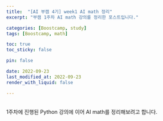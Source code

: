```yaml
---
title:  "[AI 부캠 4기] week1 AI math 정리"
excerpt: "부캠 1주차 AI math 강의를 정리한 포스트입니다."

categories: [Boostcamp, study]
tags: [Boostcamp, math]

toc: true
toc_sticky: false

pin: false

date: 2022-09-23
last_modified_at: 2022-09-23
render_with_liquid: false

---
```


<br>
1주차에 진행된 Python 강의에 이어 AI math를 정리해보려고 합니다.

